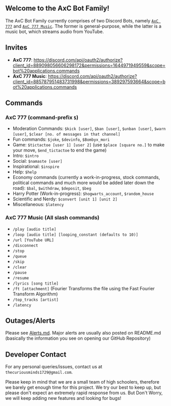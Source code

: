 ## Welcome to the AxC Bot Family!
The AxC Bot Family currently comprises of two Discord Bots, namely [`AxC 777`](https://discord.com/api/oauth2/authorize?client_id=889098056606298172&permissions=1644971949559&scope=bot%20applications.commands) and [`AxC 777 Music`](https://discord.com/api/oauth2/authorize?client_id=885787951483731998&permissions=389297593664&scope=bot%20applications.commands). The former is general-purpose, while the latter is a music bot, which streams audio from YouTube.

## Invites
- **AxC 777**: <https://discord.com/api/oauth2/authorize?client_id=889098056606298172&permissions=1644971949559&scope=bot%20applications.commands>
- **AxC 777 Music**: <https://discord.com/api/oauth2/authorize?client_id=885787951483731998&permissions=389297593664&scope=bot%20applications.commands>

## Commands
### AxC 777 (command-prefix `$`)
- Moderation Commands: `$kick [user]`, `$ban [user]`, `$unban [user]`, `$warn [user]`, `$clear [no. of messages in that channel]`
- Fun commands: `$joke`, `$devinfo`, `$Bombyx_mori`
- Game: `$tictactoe [user 1] [user 2]` (use `$place [square no.]` to make your move, `$end_tictactoe` to end the game)
- Intro: `$intro`
- Social: `$namaste [user]`
- Inspirational: `$inspire`
- Help: `$help`
- Economy commands (currently a work-in-progress, stock commands, political commands and much more would be added later down the road): `$bal`, `$withdraw`, `$deposit`, `$beg`
- Harry Potter (Work-in-progress): `$hogwarts_account`, `$random_house`
- Scientific and Nerdy: `$convert [unit 1] [unit 2]`
- Miscellaneous: `$latency`

### AxC 777 Music (All slash commands)
- `/play [audio title]`
- `/loop [audio title] [looping_constant (defaults to 10)]`
- `/url [YouTube URL]`
- `/disconnect`
- `/stop`
- `/queue`
- `/skip`
- `/clear`
- `/pause`
- `/resume`
- `/lyrics [song title]`
- `/ft [attachment]` (Fourier Transforms the file using the Fast Fourier Transform Algorithm)
- `/top_tracks [artist]`
- `/latency`

## Outages/Alerts
Please see [Alerts.md](https://github.com/Team-AxC/Bots-AxC/blob/main/Alerts.md). Major alerts are usually also posted on README.md (basically the information you see on opening our GitHub Repository)


## Developer Contact
For any personal queries/issues, contact us at `thecuriousminds1729@gmail.com`.

Please keep in mind that we are a small team of high schoolers, therefore we barely get enough time for this project. We try our best to keep up, but please don't expect an extremely rapid response from us. But Don't Worry, we will keep adding new features and looking for bugs! 


